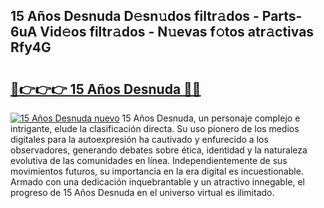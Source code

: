 ## 15 Años Desnuda D𝚎sn𝚞dos filtr𝚊dos - Parts-6uA Vid𝚎os filtr𝚊dos - N𝚞evas f𝚘tos atr𝚊ctivas Rfy4G

# <h2><a href="http://mbcrlez.tromn.icu/?c=15+A%c3%b1os+Desnuda">🔗👉👉👉 15 Años Desnuda 🔗🔗</a></h2>

[![15 Años Desnuda nuevo](https://i.imgur.com/pEAQMta.gif)](http://mbcrlez.tromn.icu/?c=15+A%c3%b1os+Desnuda)
15 Años Desnuda, un personaje complejo e intrigante, elude la clasificación directa. Su uso pionero de los medios digitales para la autoexpresión ha cautivado y enfurecido a los observadores, generando debates sobre ética, identidad y la naturaleza evolutiva de las comunidades en línea. Independientemente de sus movimientos futuros, su importancia en la era digital es incuestionable. Armado con una dedicación inquebrantable y un atractivo innegable, el progreso de 15 Años Desnuda en el universo virtual es ilimitado.
